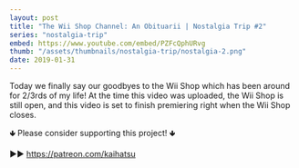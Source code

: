 ```yaml
---
layout: post
title: "The Wii Shop Channel: An Obituarii | Nostalgia Trip #2"
series: "nostalgia-trip"
embed: https://www.youtube.com/embed/PZFcQphURvg
thumb: "/assets/thumbnails/nostalgia-trip/nostalgia-2.png"
date: 2019-01-31
---
```


Today we finally say our goodbyes to the Wii Shop which has been around for 2/3rds of my life!
At the time this video was uploaded, the Wii Shop is still open, and this video is set to finish premiering right when the Wii Shop closes.


🢃 Please consider supporting this project! 🢃

▶▶ https://patreon.com/kaihatsu
